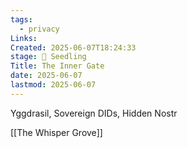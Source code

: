 ```yaml
---
tags:
  - privacy
Links: 
Created: 2025-06-07T18:24:33
stage: 🌱 Seedling
Title: The Inner Gate
date: 2025-06-07
lastmod: 2025-06-07
---
```

Yggdrasil, Sovereign DIDs, Hidden Nostr

[[The Whisper Grove]]